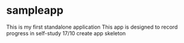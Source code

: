 # sampleapp
This is my first standalone application
This app is designed to record progress in self-study
17/10 create app skeleton
